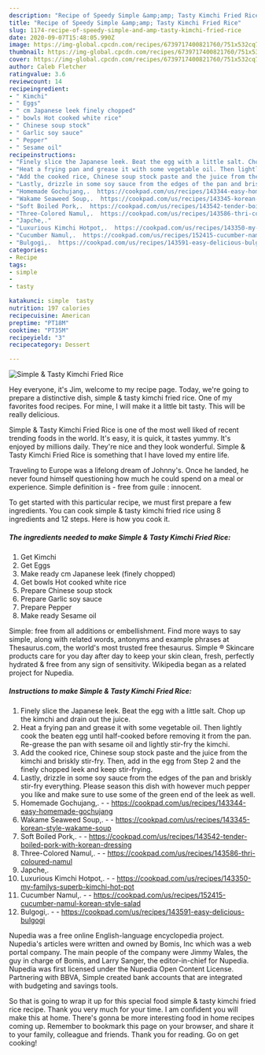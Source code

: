 ```yaml
---
description: "Recipe of Speedy Simple &amp;amp; Tasty Kimchi Fried Rice"
title: "Recipe of Speedy Simple &amp;amp; Tasty Kimchi Fried Rice"
slug: 1174-recipe-of-speedy-simple-and-amp-tasty-kimchi-fried-rice
date: 2020-09-07T15:48:05.990Z
image: https://img-global.cpcdn.com/recipes/6739717400821760/751x532cq70/simple-tasty-kimchi-fried-rice-recipe-main-photo.jpg
thumbnail: https://img-global.cpcdn.com/recipes/6739717400821760/751x532cq70/simple-tasty-kimchi-fried-rice-recipe-main-photo.jpg
cover: https://img-global.cpcdn.com/recipes/6739717400821760/751x532cq70/simple-tasty-kimchi-fried-rice-recipe-main-photo.jpg
author: Caleb Fletcher
ratingvalue: 3.6
reviewcount: 14
recipeingredient:
- " Kimchi"
- " Eggs"
- " cm Japanese leek finely chopped"
- " bowls Hot cooked white rice"
- " Chinese soup stock"
- " Garlic soy sauce"
- " Pepper"
- " Sesame oil"
recipeinstructions:
- "Finely slice the Japanese leek. Beat the egg with a little salt. Chop up the kimchi and drain out the juice."
- "Heat a frying pan and grease it with some vegetable oil. Then lightly cook the beaten egg until half-cooked before removing it from the pan. Re-grease the pan with sesame oil and lightly stir-fry the kimchi."
- "Add the cooked rice, Chinese soup stock paste and the juice from the kimchi and briskly stir-fry. Then, add in the egg from Step 2 and the finely chopped leek and keep stir-frying."
- "Lastly, drizzle in some soy sauce from the edges of the pan and briskly stir-fry everything. Please season this dish with however much pepper you like and make sure to use some of the green end of the leek as well."
- "Homemade Gochujang,.  https://cookpad.com/us/recipes/143344-easy-homemade-gochujang"
- "Wakame Seaweed Soup,.  https://cookpad.com/us/recipes/143345-korean-style-wakame-soup"
- "Soft Boiled Pork,.  https://cookpad.com/us/recipes/143542-tender-boiled-pork-with-korean-dressing"
- "Three-Colored Namul,.  https://cookpad.com/us/recipes/143586-thri-coloured-namul"
- "Japche,."
- "Luxurious Kimchi Hotpot,.  https://cookpad.com/us/recipes/143350-my-familys-superb-kimchi-hot-pot"
- "Cucumber Namul,.  https://cookpad.com/us/recipes/152415-cucumber-namul-korean-style-salad"
- "Bulgogi,.  https://cookpad.com/us/recipes/143591-easy-delicious-bulgogi"
categories:
- Recipe
tags:
- simple
- 
- tasty

katakunci: simple  tasty 
nutrition: 197 calories
recipecuisine: American
preptime: "PT18M"
cooktime: "PT35M"
recipeyield: "3"
recipecategory: Dessert

---
```



![Simple &amp; Tasty Kimchi Fried Rice](https://img-global.cpcdn.com/recipes/6739717400821760/751x532cq70/simple-tasty-kimchi-fried-rice-recipe-main-photo.jpg)

Hey everyone, it's Jim, welcome to my recipe page. Today, we're going to prepare a distinctive dish, simple &amp; tasty kimchi fried rice. One of my favorites food recipes. For mine, I will make it a little bit tasty. This will be really delicious.

Simple &amp; Tasty Kimchi Fried Rice is one of the most well liked of recent trending foods in the world. It's easy, it is quick, it tastes yummy. It's enjoyed by millions daily. They're nice and they look wonderful. Simple &amp; Tasty Kimchi Fried Rice is something that I have loved my entire life.

Traveling to Europe was a lifelong dream of Johnny&#39;s. Once he landed, he never found himself questioning how much he could spend on a meal or experience. Simple definition is - free from guile : innocent.


To get started with this particular recipe, we must first prepare a few ingredients. You can cook simple &amp; tasty kimchi fried rice using 8 ingredients and 12 steps. Here is how you cook it.

<!--inarticleads1-->

##### The ingredients needed to make Simple &amp; Tasty Kimchi Fried Rice:

1. Get  Kimchi
1. Get  Eggs
1. Make ready  cm Japanese leek (finely chopped)
1. Get  bowls Hot cooked white rice
1. Prepare  Chinese soup stock
1. Prepare  Garlic soy sauce
1. Prepare  Pepper
1. Make ready  Sesame oil


Simple: free from all additions or embellishment. Find more ways to say simple, along with related words, antonyms and example phrases at Thesaurus.com, the world&#39;s most trusted free thesaurus. Simple ® Skincare products care for you day after day to keep your skin clean, fresh, perfectly hydrated &amp; free from any sign of sensitivity. Wikipedia began as a related project for Nupedia. 

<!--inarticleads2-->

##### Instructions to make Simple &amp; Tasty Kimchi Fried Rice:

1. Finely slice the Japanese leek. Beat the egg with a little salt. Chop up the kimchi and drain out the juice.
1. Heat a frying pan and grease it with some vegetable oil. Then lightly cook the beaten egg until half-cooked before removing it from the pan. Re-grease the pan with sesame oil and lightly stir-fry the kimchi.
1. Add the cooked rice, Chinese soup stock paste and the juice from the kimchi and briskly stir-fry. Then, add in the egg from Step 2 and the finely chopped leek and keep stir-frying.
1. Lastly, drizzle in some soy sauce from the edges of the pan and briskly stir-fry everything. Please season this dish with however much pepper you like and make sure to use some of the green end of the leek as well.
1. Homemade Gochujang,. -  - https://cookpad.com/us/recipes/143344-easy-homemade-gochujang
1. Wakame Seaweed Soup,. -  - https://cookpad.com/us/recipes/143345-korean-style-wakame-soup
1. Soft Boiled Pork,. -  - https://cookpad.com/us/recipes/143542-tender-boiled-pork-with-korean-dressing
1. Three-Colored Namul,. -  - https://cookpad.com/us/recipes/143586-thri-coloured-namul
1. Japche,.
1. Luxurious Kimchi Hotpot,. -  - https://cookpad.com/us/recipes/143350-my-familys-superb-kimchi-hot-pot
1. Cucumber Namul,. -  - https://cookpad.com/us/recipes/152415-cucumber-namul-korean-style-salad
1. Bulgogi,. -  - https://cookpad.com/us/recipes/143591-easy-delicious-bulgogi


Nupedia was a free online English-language encyclopedia project. Nupedia&#39;s articles were written and owned by Bomis, Inc which was a web portal company. The main people of the company were Jimmy Wales, the guy in charge of Bomis, and Larry Sanger, the editor-in-chief for Nupedia. Nupedia was first licensed under the Nupedia Open Content License. Partnering with BBVA, Simple created bank accounts that are integrated with budgeting and savings tools. 

So that is going to wrap it up for this special food simple &amp; tasty kimchi fried rice recipe. Thank you very much for your time. I am confident you will make this at home. There's gonna be more interesting food in home recipes coming up. Remember to bookmark this page on your browser, and share it to your family, colleague and friends. Thank you for reading. Go on get cooking!
